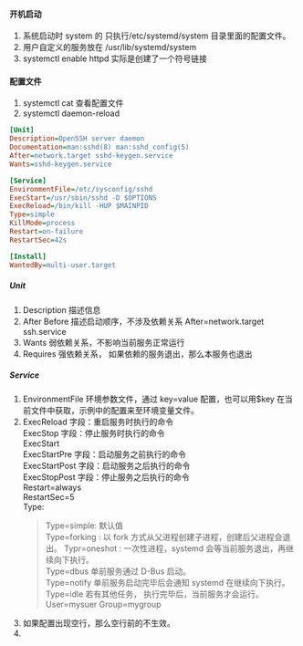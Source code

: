 #### 开机启动

1. 系统启动时 system 的 只执行/etc/systemd/system 目录里面的配置文件。
2. 用户自定义的服务放在 /usr/lib/systemd/system
3. systemctl enable httpd 实际是创建了一个符号链接

#### 配置文件

1. systemctl cat 查看配置文件
2. systemctl daemon-reload

```ini
[Unit]
Description=OpenSSH server daemon
Documentation=man:sshd(8) man:sshd_config(5)
After=network.target sshd-keygen.service
Wants=sshd-keygen.service

[Service]
EnvironmentFile=/etc/sysconfig/sshd
ExecStart=/usr/sbin/sshd -D $OPTIONS
ExecReload=/bin/kill -HUP $MAINPID
Type=simple
KillMode=process
Restart=on-failure
RestartSec=42s

[Install]
WantedBy=multi-user.target
```

##### Unit

1. Description 描述信息
2. After Before 描述启动顺序，不涉及依赖关系
   After=network.target ssh.service
3. Wants 弱依赖关系，不影响当前服务正常运行
4. Requires 强依赖关系， 如果依赖的服务退出，那么本服务也退出

##### Service

1. EnvironmentFile 环境参数文件，通过 key=value 配置，也可以用$key 在当前文件中获取，示例中的配置来至环境变量文件。
2. ExecReload 字段：重启服务时执行的命令  
   ExecStop 字段：停止服务时执行的命令  
   ExecStart  
   ExecStartPre 字段：启动服务之前执行的命令  
   ExecStartPost 字段：启动服务之后执行的命令  
   ExecStopPost 字段：停止服务之后执行的命令  
   Restart=always  
   RestartSec=5  
   Type:
   > Type=simple: 默认值  
   >  Type=forking : 以 fork 方式从父进程创建子进程，创建后父进程会退出。
   > Typr=oneshot : 一次性进程，systemd 会等当前服务退出，再继续向下执行。  
   >  Type=dbus 单前服务通过 D-Bus 启动。  
   >  Type=notify 单前服务启动完毕后会通知 systemd 在继续向下执行。  
   >  Type=idle 若有其他任务， 执行完毕后，当前服务才会运行。
   User=mysuer
   Group=mygroup
3. 如果配置出现空行，那么空行前的不生效。
4.
